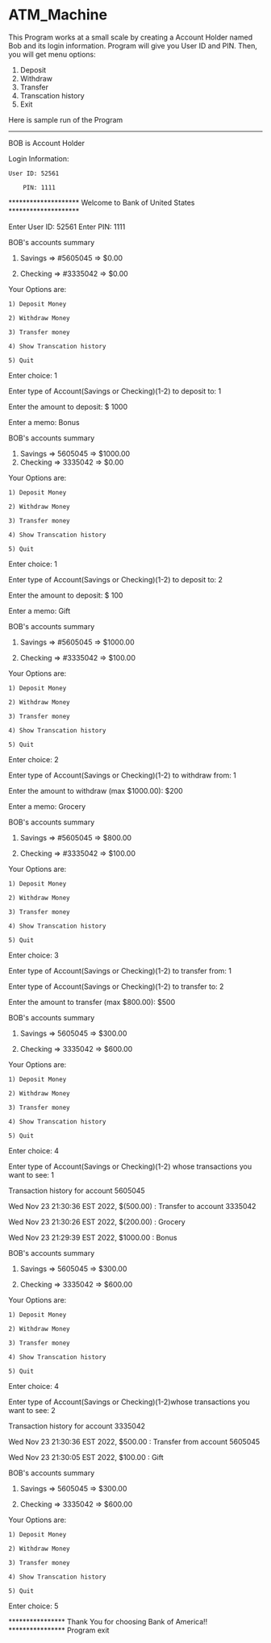 # ATM_Machine

This Program works at a small scale by creating a Account Holder named Bob and its login information. Program will give you User ID and PIN. Then, you will get menu options:

1) Deposit
2) Withdraw
3) Transfer
4) Transcation history
5) Exit

Here is sample run of the Program

*******************************************************************************

BOB is Account Holder

Login Information:

	User ID: 52561
  
        PIN: 1111
	

******************** Welcome to Bank of United States ********************


Enter User ID: 52561
Enter PIN: 1111


BOB's accounts summary

1) Savings =>          #5605045 =>          $0.00 

2) Checking  =>       #3335042 =>         $0.00 

Your Options are:

	1) Deposit Money
	
	2) Withdraw Money
	
	3) Transfer money
	
	4) Show Transcation history
	
	5) Quit

Enter choice: 1

Enter type of Account(Savings or Checking)(1-2) to deposit to: 1

Enter the amount to deposit: $ 1000

Enter a memo: Bonus


BOB's accounts summary

1) Savings  =>    5605045 =>    $1000.00 
2) Checking  =>   3335042 =>    $0.00 

Your Options are:

	1) Deposit Money
	
	2) Withdraw Money
	
	3) Transfer money
	
	4) Show Transcation history
	
	5) Quit

Enter choice: 1

Enter type of Account(Savings or Checking)(1-2) to deposit to: 2

Enter the amount to deposit: $ 100

Enter a memo: Gift


BOB's accounts summary

1) Savings =>	#5605045 =>	$1000.00 

2) Checking =>	#3335042 =>	$100.00 

Your Options are:

	1) Deposit Money
	
	2) Withdraw Money
	
	3) Transfer money
	
	4) Show Transcation history
	
	5) Quit
	

Enter choice: 2

Enter type of Account(Savings or Checking)(1-2) to withdraw from: 1

Enter the amount to withdraw (max $1000.00): $200

Enter a memo: Grocery



BOB's accounts summary

1) Savings =>   #5605045 =>  $800.00 
 
2) Checking =>  #3335042 =>  $100.00 


Your Options are:

	1) Deposit Money
	
	2) Withdraw Money
	
	3) Transfer money
	
	4) Show Transcation history
	
	5) Quit




Enter choice: 3

Enter type of Account(Savings or Checking)(1-2) to transfer from: 1

Enter type of Account(Savings or Checking)(1-2) to transfer to: 2

Enter the amount to transfer (max $800.00): $500


BOB's accounts summary

1) Savings =>  5605045 =>   $300.00 

2) Checking =>  3335042 =>  $600.00 

Your Options are:

	1) Deposit Money
	
	2) Withdraw Money
	
	3) Transfer money
	
	4) Show Transcation history
	
	5) Quit
	
	
	

Enter choice: 
4

Enter type of Account(Savings or Checking)(1-2) whose transactions you want to see: 1

Transaction history for account 5605045

Wed Nov 23 21:30:36 EST 2022, $(500.00) : Transfer to account 3335042

Wed Nov 23 21:30:26 EST 2022, $(200.00) : Grocery

Wed Nov 23 21:29:39 EST 2022, $1000.00 : Bonus




BOB's accounts summary

1) Savings =>  5605045 =>   $300.00 

2) Checking =>  3335042 =>  $600.00 

Your Options are:


	1) Deposit Money

	2) Withdraw Money
	
	3) Transfer money
	
	4) Show Transcation history
	
	5) Quit



Enter choice: 4

Enter type of Account(Savings or Checking)(1-2)whose transactions you want to see: 2


Transaction history for account 3335042

Wed Nov 23 21:30:36 EST 2022, $500.00 : Transfer from account 5605045

Wed Nov 23 21:30:05 EST 2022, $100.00 : Gift





BOB's accounts summary

1) Savings =>  5605045 =>   $300.00 

2) Checking =>  3335042 =>   $600.00 


Your Options are:

	1) Deposit Money
	
	2) Withdraw Money
	
	3) Transfer money
	
	4) Show Transcation history
	
	5) Quit

Enter choice: 5


****************  Thank You for choosing Bank of America!! ****************
Program exit
